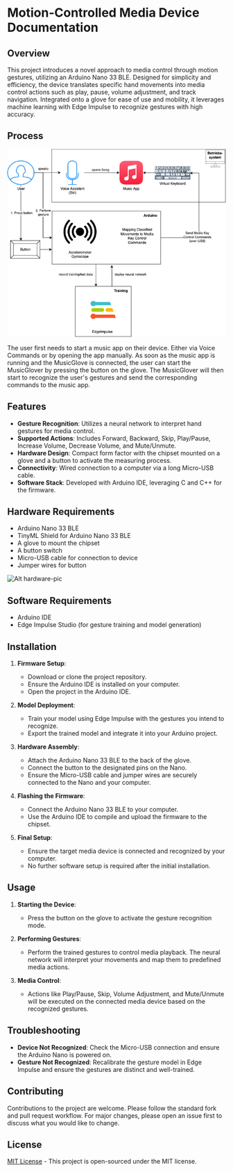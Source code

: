 # Motion-Controlled Media Device Documentation

## Overview

This project introduces a novel approach to media control through motion gestures, utilizing an Arduino Nano 33 BLE. Designed for simplicity and efficiency, the device translates specific hand movements into media control actions such as play, pause, volume adjustment, and track navigation. Integrated onto a glove for ease of use and mobility, it leverages machine learning with Edge Impulse to recognize gestures with high accuracy.

## Process
![Alt processdiagram](./assets/MusicGlover_Diagram.jpg)

The user first needs to start a music app on their device. Either via Voice Commands or by opening the app manually.
As soon as the music app is running and the MusicGlove is connected, the user can start the MusicGlover by pressing the button on the glove.
The MusicGlover will then start to recognize the user's gestures and send the corresponding commands to the music app.

## Features

- **Gesture Recognition**: Utilizes a neural network to interpret hand gestures for media control.
- **Supported Actions**: Includes Forward, Backward, Skip, Play/Pause, Increase Volume, Decrease Volume, and Mute/Unmute.
- **Hardware Design**: Compact form factor with the chipset mounted on a glove and a button to activate the measuring process.
- **Connectivity**: Wired connection to a computer via a long Micro-USB cable.
- **Software Stack**: Developed with Arduino IDE, leveraging C and C++ for the firmware.

## Hardware Requirements

- Arduino Nano 33 BLE
- TinyML Shield for Arduino Nano 33 BLE
- A glove to mount the chipset
- A button switch
- Micro-USB cable for connection to device
- Jumper wires for button

![Alt hardware-pic](./assets/hardware.jpg)

## Software Requirements

- Arduino IDE
- Edge Impulse Studio (for gesture training and model generation)

## Installation

1. **Firmware Setup**:
   - Download or clone the project repository.
   - Ensure the Arduino IDE is installed on your computer.
   - Open the project in the Arduino IDE.

2. **Model Deployment**:
   - Train your model using Edge Impulse with the gestures you intend to recognize.
   - Export the trained model and integrate it into your Arduino project.

3. **Hardware Assembly**:
   - Attach the Arduino Nano 33 BLE to the back of the glove.
   - Connect the button to the designated pins on the Nano.
   - Ensure the Micro-USB cable and jumper wires are securely connected to the Nano and your computer.

4. **Flashing the Firmware**:
   - Connect the Arduino Nano 33 BLE to your computer.
   - Use the Arduino IDE to compile and upload the firmware to the chipset.

5. **Final Setup**:
   - Ensure the target media device is connected and recognized by your computer.
   - No further software setup is required after the initial installation.

## Usage

1. **Starting the Device**:
   - Press the button on the glove to activate the gesture recognition mode.

2. **Performing Gestures**:
   - Perform the trained gestures to control media playback. The neural network will interpret your movements and map them to predefined media actions.

3. **Media Control**:
   - Actions like Play/Pause, Skip, Volume Adjustment, and Mute/Unmute will be executed on the connected media device based on the recognized gestures.

## Troubleshooting

- **Device Not Recognized**: Check the Micro-USB connection and ensure the Arduino Nano is powered on.
- **Gesture Not Recognized**: Recalibrate the gesture model in Edge Impulse and ensure the gestures are distinct and well-trained.

## Contributing

Contributions to the project are welcome. Please follow the standard fork and pull request workflow. For major changes, please open an issue first to discuss what you would like to change.

## License

[MIT License](https://opensource.org/licenses/MIT) - This project is open-sourced under the MIT license.
